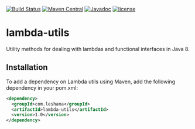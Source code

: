 [![Build Status](https://travis-ci.org/Leshana/lambda-utils.svg?branch=master)](https://travis-ci.org/Leshana/lambda-utils)
[![Maven Central](https://img.shields.io/maven-central/v/com.leshana/lambda-utils.svg)](https://maven-badges.herokuapp.com/maven-central/com.leshana/lambda-utils/)
[![Javadoc](https://javadoc-emblem.rhcloud.com/doc/com.leshana/lambda-utils/badge.svg)](https://www.javadoc.io/doc/com.leshana/lambda-utils)
[![license](https://img.shields.io/github/license/Leshana/lambda-utils.svg)]()
    
# lambda-utils
Utility methods for dealing with lambdas and functional interfaces in Java 8.

## Installation
To add a dependency on Lambda utils using Maven, add the following dependency in your pom.xml:
```xml
<dependency>
  <groupId>com.leshana</groupId>
  <artifactId>lambda-utils</artifactId>
  <version>1.0</version>
</dependency>
```
